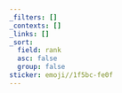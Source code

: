 ```yaml
---
_filters: []
_contexts: []
_links: []
_sort:
  field: rank
  asc: false
  group: false
sticker: emoji//1f5bc-fe0f
---
```


